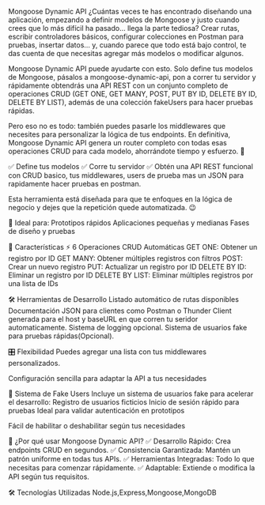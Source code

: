 Mongoose Dynamic API ¿Cuántas veces te has encontrado diseñando una aplicación, empezando a definir modelos de Mongoose y justo cuando crees que lo más difícil ha pasado… llega la parte tediosa? Crear rutas, escribir controladores básicos, configurar colecciones en Postman para pruebas, insertar datos… y, cuando parece que todo está bajo control, te das cuenta de que necesitas agregar más modelos o modificar algunos.

Mongoose Dynamic API puede ayudarte con esto. Solo define tus modelos de Mongoose, pásalos a mongoose-dynamic-api, pon a correr tu servidor y rápidamente obtendrás una API REST con un conjunto completo de operaciones CRUD (GET ONE, GET MANY, POST, PUT BY ID, DELETE BY ID, DELETE BY LIST), además de una colección fakeUsers para hacer pruebas rápidas.

Pero eso no es todo: también puedes pasarle los middlewares que necesites para personalizar la lógica de tus endpoints. En definitiva, Mongoose Dynamic API genera un router completo con todas esas operaciones CRUD para cada modelo, ahorrándote tiempo y esfuerzo. 🎯

✅ Define tus modelos ✅ Corre tu servidor ✅ Obtén una API REST funcional con CRUD basico, tus middlewares, users de prueba mas un JSON para rapidamente hacer pruebas en postman.

Esta herramienta está diseñada para que te enfoques en la lógica de negocio y dejes que la repetición quede automatizada. 😉

🎯 Ideal para: Prototipos rápidos Aplicaciones pequeñas y medianas Fases de diseño y pruebas

🚀 Características ⚡️ 6 Operaciones CRUD Automáticas GET ONE: Obtener un registro por ID GET MANY: Obtener múltiples registros con filtros POST: Crear un nuevo registro PUT: Actualizar un registro por ID DELETE BY ID: Eliminar un registro por ID DELETE BY LIST: Eliminar múltiples registros por una lista de IDs

🛠️ Herramientas de Desarrollo Listado automático de rutas disponibles Documentación JSON para clientes como Postman o Thunder Client generada para el host y baseURL en que corren tu seridor automaticamente. Sistema de logging opcional. Sistema de usuarios fake para pruebas rápidas(Opcional).

🎛️ Flexibilidad Puedes agregar una lista con tus middlewares personalizados.

Configuración sencilla para adaptar la API a tus necesidades

👥 Sistema de Fake Users Incluye un sistema de usuarios fake para acelerar el desarrollo: Registro de usuarios ficticios Inicio de sesión rápido para pruebas Ideal para validar autenticación en prototipos

Fácil de habilitar o deshabilitar según tus necesidades

🤔 ¿Por qué usar Mongoose Dynamic API? ✅ Desarrollo Rápido: Crea endpoints CRUD en segundos. ✅ Consistencia Garantizada: Mantén un patrón uniforme en todas tus APIs. ✅ Herramientas Integradas: Todo lo que necesitas para comenzar rápidamente. ✅ Adaptable: Extiende o modifica la API según tus requisitos.

🛠️ Tecnologías Utilizadas Node.js,Express,Mongoose,MongoDB